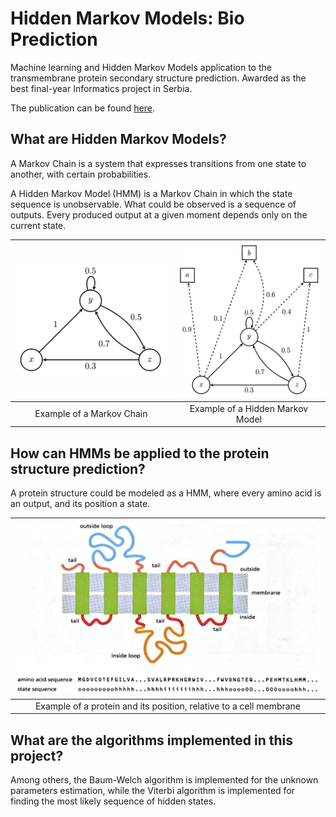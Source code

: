 # Hidden Markov Models: Bio Prediction

Machine learning and Hidden Markov Models application to the transmembrane protein secondary structure prediction. Awarded as the best final-year Informatics project in Serbia.

The publication can be found [here](https://www.mg.edu.rs/uploads/files/images/stories/dokumenta/maturski/marina-ivanovic.pdf).

## What are Hidden Markov Models?

A Markov Chain is a system that expresses transitions from one state to another, with certain probabilities. 

A Hidden Markov Model (HMM) is a Markov Chain in which the state sequence is unobservable. What could be observed is a sequence of outputs. Every produced output at a given moment depends only on the current state.

| <img src="images/chain.png"> | <img src="images/model.png">|
|:---:|:---:|
| Example of a Markov Chain | Example of a Hidden Markov Model |

## How can HMMs be applied to the protein structure prediction?

A protein structure could be modeled as a HMM, where every amino acid is an output, and its position a state.

| <img src="images/bio.png"> |
|:---:|
| Example of a protein and its position, relative to a cell membrane |

## What are the algorithms implemented in this project?

Among others, the Baum-Welch algorithm is implemented for the unknown parameters estimation, while the Viterbi algorithm is implemented for finding the most likely sequence of hidden states.
